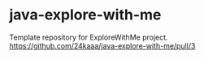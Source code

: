 # java-explore-with-me
Template repository for ExploreWithMe project.
https://github.com/24kaaa/java-explore-with-me/pull/3